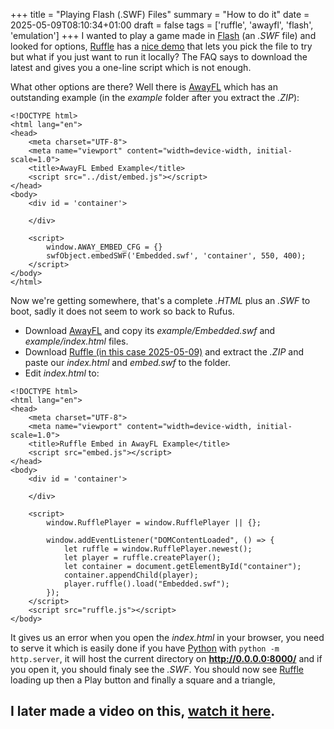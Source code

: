 +++
title = "Playing Flash (.SWF) Files"
summary = "How to do it"
date = 2025-05-09T08:10:34+01:00
draft = false
tags = ['ruffle', 'awayfl', 'flash', 'emulation']
+++
I wanted to play a game made in [Flash](https://en.wikipedia.org/wiki/Adobe_Flash) (an *.SWF* file) and looked for options,
[Ruffle](https://ruffle.rs/) has a [nice demo](https://ruffle.rs/demo/) that lets you pick the file to try but what if you just want to run it locally? The FAQ says to download the latest and gives you a one-line script which is not enough.

What other options are there? Well there is [AwayFL](https://awayfl.org/) which has an outstanding example (in the *example* folder after you extract the *.ZIP*):
```
<!DOCTYPE html>
<html lang="en">
<head>
    <meta charset="UTF-8">
    <meta name="viewport" content="width=device-width, initial-scale=1.0">
    <title>AwayFL Embed Example</title>
    <script src="../dist/embed.js"></script>
</head>
<body>
    <div id = 'container'>

    </div>

    <script>
        window.AWAY_EMBED_CFG = {}
        swfObject.embedSWF('Embedded.swf', 'container', 550, 400);
    </script>
</body>
</html>
```
Now we're getting somewhere, that's a complete *.HTML* plus an *.SWF* to boot, sadly it does not seem to work so back to Rufus.

- Download [AwayFL](https://github.com/awayfl/awayfl-embed/archive/refs/heads/master.zip) and copy its *example/Embedded.swf* and *example/index.html* files.
- Download [Ruffle (in this case 2025-05-09)](https://github.com/ruffle-rs/ruffle/releases/download/nightly-2025-05-09/ruffle-nightly-2025_05_09-web-selfhosted.zip) and extract the *.ZIP* and paste our *index.html* and *embed.swf* to the folder.
- Edit *index.html* to:
```
<!DOCTYPE html>
<html lang="en">
<head>
    <meta charset="UTF-8">
    <meta name="viewport" content="width=device-width, initial-scale=1.0">
    <title>Ruffle Embed in AwayFL Example</title>
    <script src="embed.js"></script>
</head>
<body>
    <div id = 'container'>

    </div>

    <script>
        window.RufflePlayer = window.RufflePlayer || {};

        window.addEventListener("DOMContentLoaded", () => {
            let ruffle = window.RufflePlayer.newest();
            let player = ruffle.createPlayer();
            let container = document.getElementById("container");
            container.appendChild(player);
            player.ruffle().load("Embedded.swf");
        });
    </script>
    <script src="ruffle.js"></script>
</body>
```

It gives us an error when you open the *index.html* in your browser, you need to serve it which is easily done if you have [Python](https://www.python.org/) with `python -m http.server`, it will host the current directory on **http://0.0.0.0:8000/** and if you open it, you should finaly see the *.SWF*.
You should now see [Ruffle](https://ruffle.rs/) loading up then a Play button and finally a square and a triangle,

## I later made a video on this, [watch it here](https://www.youtube.com/watch?v=lWxKGU3XVyY).
